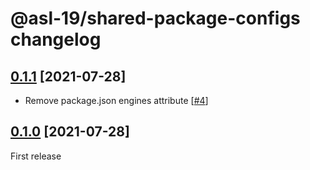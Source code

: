 # @asl-19/shared-package-configs changelog

## [0.1.1](https://github.com/ASL-19/shared-package-configs/pulls?q=is%3Apr+milestone%3A0.1.1) [2021-07-28]

- Remove package.json engines attribute [[#4](https://github.com/ASL-19/shared-package-configs/pull/4)]

## [0.1.0](https://github.com/ASL-19/shared-package-configs/pulls?q=is%3Apr+milestone%3A0.1.0) [2021-07-28]

First release
